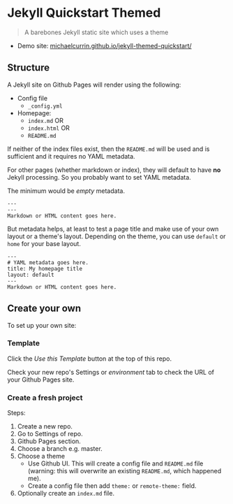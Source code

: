 # Jekyll Quickstart Themed
> A barebones Jekyll static site which uses a theme

- Demo site: [michaelcurrin.github.io/jekyll-themed-quickstart/](https://)


## Structure

A Jekyll site on Github Pages will render using the following:

- Config file 
    - `_config.yml`
- Homepage:
    - `index.md` OR
    - `index.html` OR
    - `README.md`
    
If neither of the index files exist, then the `README.md` will be used and is sufficient and it requires no YAML metadata.

For other pages (whether markdown or index), they will default to have **no** Jekyll processing. So you probably want to set YAML metadata. 

The minimum would be _empty_ metadata.

```
---
---
Markdown or HTML content goes here.

```

But metadata helps, at least to test a page title and make use of your own layout or a theme's layout. Depending on the theme, you can use `default` or `home` for your base layout.

```
---
# YAML metadata goes here.
title: My homepage title
layout: default
---
Markdown or HTML content goes here.

```


## Create your own

To set up your own site:

### Template

Click the _Use this Template_ button at the top of this repo.

Check your new repo's Settings or _environment_ tab to check the URL of your Github Pages site.


### Create a fresh project

Steps:

1. Create a new repo.
1. Go to Settings of repo.
1. Github Pages section.
1. Choose a branch e.g. master.
1. Choose a theme
    - Use Github UI. This will create a config  file and `README.md` file (warning: this will overwrite an existing `README.md`, which happened me).
    - Create a config file then add `theme:` or `remote-theme:` field.
1. Optionally create an `index.md` file.

